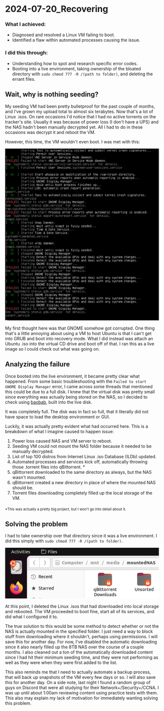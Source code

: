 # 2024-07-20_Recovering

### What I achieved:
- Diagnosed and resolved a Linux VM failing to boot.
- Identified a flaw within automated processes causing the issue.

### I did this through:
- Understanding how to spot and research specific error codes.
- Booting into a live environment, taking ownership of the bloated directory with ``sudo chmod 777 -R /(path to folder)``, and deleting the errant files.

## Wait, why is nothing seeding?

My seeding VM had been pretty bulletproof for the past couple of months, and I've grown my upload total to almost six terabytes. Now that's a lot of Linux .isos. On rare occasions I'd notice that I had no active torrents on the tracker's site. Usually it was because of power loss (I don't have a UPS) and the NAS hadn't been manually decrypted yet. All I had to do in these occasions was decrypt it and reboot the VM.

However, this time, the VM wouldn't even boot. I was met with this:

![Error](/Entries/2024-07-20_Recovering/Welp.png)

My first thought here was that GNOME somehow got corrupted. One thing that's a little annoying about using a VM to host Ubuntu is that I can't get into GRUB and boot into recovery mode. What I did instead was attach an Ubuntu .iso into the virtual CD drive and boot off of that. I ran this as a live image so I could check out what was going on.

## Analyzing the failure

Once booted into the live environment, it became pretty clear what happened. From some basic troubleshooting with the ``Failed to start GNOME Display Manager`` error, I came across some threads that mentioned this could be due to a full disk. I knew that the virtual disk was pretty small since everything was actually being stored on the NAS, so I decided to check using [baobab](https://wiki.gnome.org/action/show/Apps/DiskUsageAnalyzer?action=show&redirect=Apps%2FBaobab), built into the live disk.

It was completely full. The disk was in fact so full, that it literally did not have space to load the desktop environment or GUI.

Luckily, it was actually pretty evident what had occurred here. This is a breakdown of what I imagine caused to happen issue:

1. Power loss caused NAS and VM server to reboot.
2. Seeding VM could not mount the NAS folder because it needed to be manually decrypted.
3. List of top 100 distros from Internet Linux .iso Database (ILDb) updated.
4. Automated processes and services kick off, automatically throwing those .torrent files into qBittorrent. *
5. qBittorrent downloaded to the same directory as always, but the NAS wasn't mounted.
6. qBittorrent created a new directory in place of where the mounted NAS should be.
7. Torrent files downloading completely filled up the local storage of the VM.

<sub>*This was actually a pretty big project, but I won't go into detail about it.</sub>


## Solving the problem

I had to take ownership over that directory since it was a live environment. I did this simply with ``sudo chmod 777 -R /(path to folder)``.

![Ownership](/Entries/2024-07-20_Recovering/Ownership.png)

At this point, I deleted the Linux .isos that had downloaded into local storage and rebooted. The VM proceeded to boot fine, start all of its services, and did what I configured it to.

The true solution to this would be some method to detect whether or not the NAS is actually mounted in the specified folder. I just need a way to block stuff from downloading where it shouldn't, perhaps using permissions. I will save this for another day. For now, I've disabled the automatic downloading since it also nearly filled up the 8TB NAS over the course of a couple months. I also cleaned out a ton of the automatically downloaded content since I had hit their minimum seeding time, and they were not performing as well as they were when they were first added to the list.

This also reminds me that I need to actually automate a backup process, that will back up snapshots of the VM every few days or so. I will also save this for another day. On a side note, last night I found a random group of guys on Discord that were all studying for their Network+/Security+/CCNA. I was up until about 1:00am reviewing content using practice tests with them. This also may explain my lack of motivation for immediately wanting solving this problem.